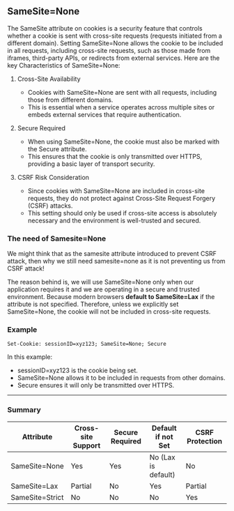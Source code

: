 ## SameSite=None

The SameSite attribute on cookies is a security feature that controls whether a cookie is sent with cross-site requests (requests initiated from a different domain). Setting SameSite=None allows the cookie to be included in all requests, including cross-site requests, such as those made from iframes, third-party APIs, or redirects from external services. Here are the key Characteristics of SameSite=None:

1. Cross-Site Availability  
   - Cookies with SameSite=None are sent with all requests, including those from different domains.  
   - This is essential when a service operates across multiple sites or embeds external services that require authentication.

2. Secure Required  
   - When using SameSite=None, the cookie must also be marked with the Secure attribute.  
   - This ensures that the cookie is only transmitted over HTTPS, providing a basic layer of transport security.

3. CSRF Risk Consideration  
   - Since cookies with SameSite=None are included in cross-site requests, they do not protect against Cross-Site Request Forgery (CSRF) attacks.  
   - This setting should only be used if cross-site access is absolutely necessary and the environment is well-trusted and secured.

### The need of Samesite=None
We might think that as the samesite attribute introduced to prevent CSRF attack, then why we still need samesite=none as it is not preventing us from CSRF attack!

The reason behind is, we will use SameSite=None only when our application requires it and we are operating in a secure and trusted environment. Because modern browsers **default to SameSite=Lax** if the attribute is not specified. Therefore, unless we explicitly set SameSite=None, the cookie will not be included in cross-site requests.


### Example

```http
Set-Cookie: sessionID=xyz123; SameSite=None; Secure
```

In this example:
- sessionID=xyz123 is the cookie being set.
- SameSite=None allows it to be included in requests from other domains.
- Secure ensures it will only be transmitted over HTTPS.

---

### Summary

| Attribute         | Cross-site Support | Secure Required | Default if not Set | CSRF Protection |
|------------------|--------------------|------------------|---------------------|------------------|
| SameSite=None   | Yes                | Yes              | No (Lax is default) | No               |
| SameSite=Lax    | Partial            | No               | Yes                 | Partial          |
| SameSite=Strict | No                 | No               | No                  | Yes              |

